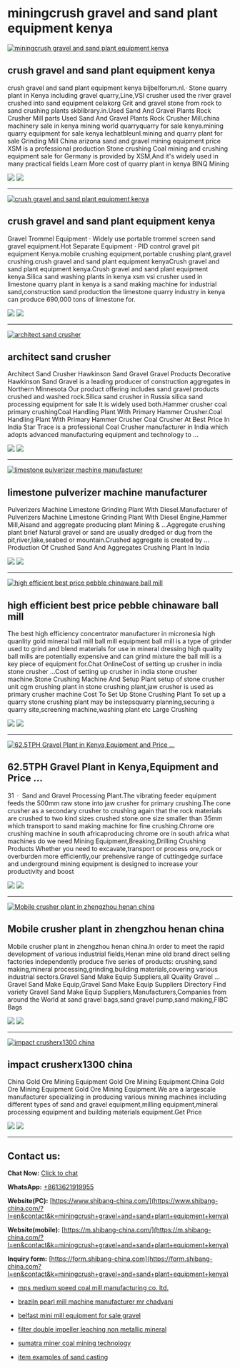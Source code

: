 # miningcrush gravel and sand plant equipment kenya

<a href="https://swt.shibang-china.com/?l=en&img&k=miningcrush+gravel+and+sand+plant+equipment+kenya" target="_blank">![miningcrush gravel and sand plant equipment kenya](http://static.shibang-china.com/all-800x300/126.jpg)</a>

## crush gravel and sand plant equipment kenya
crush gravel and sand plant equipment kenya bijbelforum.nl.&#183; Stone quarry plant in Kenya including gravel quarry,Line,VSI crusher used the river gravel crushed into sand equipment celakorg Grit and gravel stone from rock to sand crushing plants skblibrary.in.Used Sand And Gravel Plants Rock Crusher Mill parts Used Sand And Gravel Plants Rock Crusher Mill.china machinery sale in kenya mining world quarryquarry for sale kenya.mining quarry equipment for sale kenya lechatbleunl.mining and quarry plant for sale Grinding Mill China arizona sand and gravel mining equipment price XSM is a professional production Stone crushing Coal mining and crushing equipment sale for Germany is provided by XSM,And it's widely used in many practical fields Learn More cost of quarry plant in kenya BINQ Mining


<a href="https://whatsapp.shibangsoft.com/WhatsApp.php" target="_blank" title="WhatsApp">![](http://static.shibang-china.com/icon/whatsapp.png)</a> <a href="https://swt.shibang-china.com/?l=en&icon&k=miningcrush+gravel+and+sand+plant+equipment+kenya" target="_blank">![](http://static.shibang-china.com/icon/chat-en.png)</a>

---

<a href="https://swt.shibang-china.com/?l=en&img&k=miningcrush+gravel+and+sand+plant+equipment+kenya" target="_blank">![crush gravel and sand plant equipment kenya](http://static.shibang-china.com/all-800x300/410.jpg)</a>

## crush gravel and sand plant equipment kenya
Gravel Trommel Equipment &#183; Widely use portable trommel screen sand gravel equipment.Hot Separate Equipment &#183; PID control gravel pit equipment Kenya.mobile crushing equipment,portable crushing plant,gravel crushing.crush gravel and sand plant equipment kenyaCrush gravel and sand plant equipment kenya.Crush gravel and sand plant equipment kenya.Silica sand washing plants in kenya xsm vsi crusher used in limestone quarry plant in kenya is a sand making machine for industrial sand,construction sand production the limestone quarry industry in kenya can produce 690,000 tons of limestone for.


<a href="https://whatsapp.shibangsoft.com/WhatsApp.php" target="_blank" title="WhatsApp">![](http://static.shibang-china.com/icon/whatsapp.png)</a> <a href="https://swt.shibang-china.com/?l=en&icon&k=miningcrush+gravel+and+sand+plant+equipment+kenya" target="_blank">![](http://static.shibang-china.com/icon/chat-en.png)</a>

---

<a href="https://swt.shibang-china.com/?l=en&img&k=miningcrush+gravel+and+sand+plant+equipment+kenya" target="_blank">![architect sand crusher](http://static.shibang-china.com/all-800x300/1487.jpg)</a>

## architect sand crusher
Architect Sand Crusher Hawkinson Sand Gravel Gravel Products Decorative Hawkinson Sand Gravel is a leading producer of construction aggregates in Northern Minnesota Our product offering includes sand gravel products crushed and washed rock.Silica sand crusher in Russia silica sand processing equipment for sale It is widely used both.Hammer crusher coal primary crushingCoal Handling Plant With Primary Hammer Crusher.Coal Handling Plant With Primary Hammer Crusher Coal Crusher At Best Price In India Star Trace is a professional Coal Crusher manufacturer in India which adopts advanced manufacturing equipment and technology to …


<a href="https://whatsapp.shibangsoft.com/WhatsApp.php" target="_blank" title="WhatsApp">![](http://static.shibang-china.com/icon/whatsapp.png)</a> <a href="https://swt.shibang-china.com/?l=en&icon&k=miningcrush+gravel+and+sand+plant+equipment+kenya" target="_blank">![](http://static.shibang-china.com/icon/chat-en.png)</a>

---

<a href="https://swt.shibang-china.com/?l=en&img&k=miningcrush+gravel+and+sand+plant+equipment+kenya" target="_blank">![limestone pulverizer machine manufacturer](http://static.shibang-china.com/all-800x300/1492.jpg)</a>

## limestone pulverizer machine manufacturer
Pulverizers Machine Limestone Grinding Plant With Diesel.Manufacturer of Pulverizers Machine Limestone Grinding Plant With Diesel Engine,Hammer Mill,Aisand and aggregate producing plant Mining &amp; …Aggregate crushing plant brief Natural gravel or sand are usually dredged or dug from the pit,river,lake,seabed or mountain.Crushed aggregate is created by … Production Of Crushed Sand And Aggregates Crushing Plant In India


<a href="https://whatsapp.shibangsoft.com/WhatsApp.php" target="_blank" title="WhatsApp">![](http://static.shibang-china.com/icon/whatsapp.png)</a> <a href="https://swt.shibang-china.com/?l=en&icon&k=miningcrush+gravel+and+sand+plant+equipment+kenya" target="_blank">![](http://static.shibang-china.com/icon/chat-en.png)</a>

---

<a href="https://swt.shibang-china.com/?l=en&img&k=miningcrush+gravel+and+sand+plant+equipment+kenya" target="_blank">![high efficient best price pebble chinaware ball mill](http://static.shibang-china.com/all-800x300/1095.jpg)</a>

## high efficient best price pebble chinaware ball mill
The best high efficiency concentrator manufacturer in micronesia high quanlity gold mineral ball mill ball mill equipment ball mill is a type of grinder used to grind and blend materials for use in mineral dressing high quality ball mills are potentially expensive and can grind mixture the ball mill is a key piece of equipment for.Chat OnlineCost of setting up crusher in india stone crusher …Cost of setting up crusher in india stone crusher machine.Stone Crushing Machine And Setup Plant setup of stone crusher unit cgm crushing plant in stone crushing plant,jaw crusher is used as primary crusher machine Cost To Set Up Stone Crushing Plant To set up a quarry stone crushing plant may be instepsquarry planning,securing a quarry site,screening machine,washing plant etc Large Crushing


<a href="https://whatsapp.shibangsoft.com/WhatsApp.php" target="_blank" title="WhatsApp">![](http://static.shibang-china.com/icon/whatsapp.png)</a> <a href="https://swt.shibang-china.com/?l=en&icon&k=miningcrush+gravel+and+sand+plant+equipment+kenya" target="_blank">![](http://static.shibang-china.com/icon/chat-en.png)</a>

---

<a href="https://swt.shibang-china.com/?l=en&img&k=miningcrush+gravel+and+sand+plant+equipment+kenya" target="_blank">![62.5TPH Gravel Plant in Kenya,Equipment and Price …](http://static.shibang-china.com/all-800x300/619.jpg)</a>

## 62.5TPH Gravel Plant in Kenya,Equipment and Price …
31&ensp;&#0183;&ensp;Sand and Gravel Processing Plant.The vibrating feeder equipment feeds the 500mm raw stone into jaw crusher for primary crushing.The cone crusher as a secondary crusher to crushing again that the rock materials are crushed to two kind sizes crushed stone.one size smaller than 35mm which transport to sand making machine for fine crushing.Chrome ore crushing machine in south africaproducing chrome ore in south africa what machines do we need Mining Equipment,Breaking,Drilling Crushing Products Whether you need to excavate,transport or process ore,rock or overburden more efficiently,our prehensive range of cuttingedge surface and underground mining equipment is designed to increase your productivity and boost


<a href="https://whatsapp.shibangsoft.com/WhatsApp.php" target="_blank" title="WhatsApp">![](http://static.shibang-china.com/icon/whatsapp.png)</a> <a href="https://swt.shibang-china.com/?l=en&icon&k=miningcrush+gravel+and+sand+plant+equipment+kenya" target="_blank">![](http://static.shibang-china.com/icon/chat-en.png)</a>

---

<a href="https://swt.shibang-china.com/?l=en&img&k=miningcrush+gravel+and+sand+plant+equipment+kenya" target="_blank">![Mobile crusher plant in zhengzhou henan china](http://static.shibang-china.com/all-800x300/1075.jpg)</a>

## Mobile crusher plant in zhengzhou henan china
Mobile crusher plant in zhengzhou henan china.In order to meet the rapid development of various industrial fields,Henan mine old brand direct selling factories independently produce five series of products: crushing,sand making,mineral processing,grinding,building materials,covering various industrial sectors.Gravel Sand Make Equip Suppliers,all Quality Gravel …Gravel Sand Make Equip,Gravel Sand Make Equip Suppliers Directory Find variety Gravel Sand Make Equip Suppliers,Manufacturers,Companies from around the World at sand gravel bags,sand gravel pump,sand making,FIBC Bags


<a href="https://whatsapp.shibangsoft.com/WhatsApp.php" target="_blank" title="WhatsApp">![](http://static.shibang-china.com/icon/whatsapp.png)</a> <a href="https://swt.shibang-china.com/?l=en&icon&k=miningcrush+gravel+and+sand+plant+equipment+kenya" target="_blank">![](http://static.shibang-china.com/icon/chat-en.png)</a>

---

<a href="https://swt.shibang-china.com/?l=en&img&k=miningcrush+gravel+and+sand+plant+equipment+kenya" target="_blank">![impact crusherx1300 china](http://static.shibang-china.com/all-800x300/513.jpg)</a>

## impact crusherx1300 china
China Gold Ore Mining Equipment Gold Ore Mining Equipment.China Gold Ore Mining Equipment Gold Ore Mining Equipment.We are a largescale manufacturer specializing in producing various mining machines including different types of sand and gravel equipment,milling equipment,mineral processing equipment and building materials equipment.Get Price

<a href="https://whatsapp.shibangsoft.com/WhatsApp.php" target="_blank" title="WhatsApp">![](http://static.shibang-china.com/icon/whatsapp.png)</a> <a href="https://swt.shibang-china.com/?l=en&icon&k=miningcrush+gravel+and+sand+plant+equipment+kenya" target="_blank">![](http://static.shibang-china.com/icon/chat-en.png)</a>

---
## Contact us:

**Chat Now:** [Click to chat](https://swt.shibang-china.com?l=en&contact&k=miningcrush+gravel+and+sand+plant+equipment+kenya)

**WhatsApp:**  [+8613621919955](https://whatsapp.shibangsoft.com/WhatsApp.php)

**Website(PC):** [https://www.shibang-china.com/](https://www.shibang-china.com/?l=en&contact&k=miningcrush+gravel+and+sand+plant+equipment+kenya)

**Website(mobile):** [https://m.shibang-china.com/](https://m.shibang-china.com/?l=en&contact&k=miningcrush+gravel+and+sand+plant+equipment+kenya)

**Inquiry form:** [https://form.shibang-china.com](https://form.shibang-china.com?l=en&contact&k=miningcrush+gravel+and+sand+plant+equipment+kenya)

* [mps medium speed coal mill manufacturing co. ltd.](../148/mps%20medium%20speed%20coal%20mill%20manufacturing%20co.%20ltd..md)

* [braziln pearl mill machine manufacturer mr chadvani](../145/braziln%20pearl%20mill%20machine%20manufacturer%20mr%20chadvani.md)

* [belfast mini mill equipment for sale gravel](../147/belfast%20mini%20mill%20equipment%20for%20sale%20gravel.md)

* [filter double impeller leaching non metallic mineral](../143/filter%20double%20impeller%20leaching%20non%20metallic%20mineral.md)

* [sumatra miner coal mining technology](../149/sumatra%20miner%20coal%20mining%20technology.md)

* [item examples of sand casting](../144/item%20examples%20of%20sand%20casting.md)